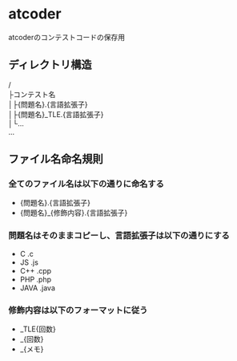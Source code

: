 # atcoder
atcoderのコンテストコードの保存用

## ディレクトリ構造

/  
├コンテスト名  
│├{問題名}.{言語拡張子}  
│├{問題名}_TLE.{言語拡張子}  
│└...    
...  

## ファイル名命名規則
### 全てのファイル名は以下の通りに命名する
- {問題名}.{言語拡張子}
- {問題名}\_{修飾内容}.{言語拡張子}

### 問題名はそのままコピーし、言語拡張子は以下の通りにする
- C .c
- JS .js
- C++ .cpp
- PHP .php
- JAVA .java

### 修飾内容は以下のフォーマットに従う
- \_TLE{回数}
- \_{回数}
- \_{メモ}


